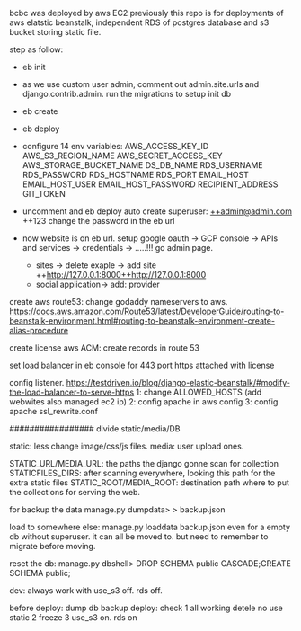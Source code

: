 bcbc was deployed by aws EC2 previously
this repo is for deployments of aws elatstic beanstalk, independent RDS of postgres database and s3 bucket storing static file.

step as follow:

- eb init

- as we use custom user admin,
  comment out admin.site.urls and django.contrib.admin. run the migrations to setup init db

- eb create
- eb deploy
- configure 14 env variables:
  AWS_ACCESS_KEY_ID
  AWS_S3_REGION_NAME
  AWS_SECRET_ACCESS_KEY
  AWS_STORAGE_BUCKET_NAME
  DS_DB_NAME
  RDS_USERNAME
  RDS_PASSWORD
  RDS_HOSTNAME
  RDS_PORT
  EMAIL_HOST
  EMAIL_HOST_USER
  EMAIL_HOST_PASSWORD
  RECIPIENT_ADDRESS
  GIT_TOKEN

- uncomment and eb deploy
  auto create superuser: ++admin@admin.com ++123
  change the password in the eb url

- now website is on eb url.
  setup google oauth -> GCP console -> APIs and services -> credentials -> .....!!!
  go admin page.
  - sites -> delete exaple -> add site ++http://127.0.0.1:8000++http://127.0.0.1:8000
  - social application-> add: provider

create aws route53: change godaddy nameservers to aws.  
https://docs.aws.amazon.com/Route53/latest/DeveloperGuide/routing-to-beanstalk-environment.html#routing-to-beanstalk-environment-create-alias-procedure

create license aws ACM: create records in route 53

set load balancer in eb console for 443 port https attached with license

config listener.
https://testdriven.io/blog/django-elastic-beanstalk/#modify-the-load-balancer-to-serve-https
1: change ALLOWED_HOSTS (add webwites also managed ec2 ip)
2: config apache in aws config
3: config apache ssl_rewrite.conf

#################
divide static/media/DB

static: less change image/css/js files.
media: user upload ones.

STATIC_URL/MEDIA_URL: the paths the django gonne scan for collection
STATICFILES_DIRS: after scanning everywhere, looking this path for the extra static files
STATIC_ROOT/MEDIA_ROOT: destination path where to put the collections for serving the web.

for backup the data
manage.py dumpdata> > backup.json

load to somewhere else:
manage.py loaddata backup.json
even for a empty db without superuser. it can all be moved to.
but need to remember to migrate before moving.

reset the db: manage.py dbshell> DROP SCHEMA public CASCADE;CREATE SCHEMA public;


dev: always work with use_s3 off. rds off.

before deploy: dump db backup 
deploy: 
  check 
  1 all working detele no use static 
  2 freeze 
  3 use_s3 on. rds on
  